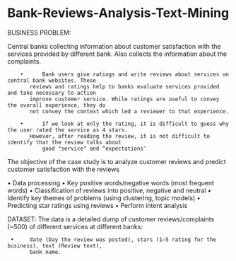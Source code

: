 # Bank-Reviews-Analysis-Text-Mining

BUSINESS PROBLEM:

Central banks collecting information about customer satisfaction with the services provided by
different bank. Also collects the information about the complaints.

		•      Bank users give ratings and write reviews about services on central bank websites. These
           reviews and ratings help to banks evaluate services provided and take necessary to action
           improve customer service. While ratings are useful to convey the overall experience, they do
           not convey the context which led a reviewer to that experience.

		•      If we look at only the rating, it is difficult to guess why the user rated the service as 4 stars.
           However, after reading the review, it is not difficult to identify that the review talks about
		       good "service" and “expectations’

The objective of the case study is to analyze customer reviews and predict customer satisfaction
with the reviews

• Data processing
• Key positive words/negative words (most frequent words)
• Classification of reviews into positive, negative and neutral
• Identify key themes of problems (using clustering, topic models)
• Predicting star ratings using reviews
• Perform intent analysis


DATASET: The data is a detailed dump of customer reviews/complaints (~500) of different services
at different banks:

     •     date (Day the review was posted), stars (1–5 rating for the business), text (Review text),
           bank name.

